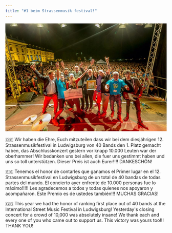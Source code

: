 ```yaml
---
title: "#1 beim Strassenmusik festival!"
---
```


![El Flecha Negra 1. Platz bei Straßenmusikfestival in Ludwigsburg](/img/news/smf-ludwigsburg-el-flecha-negra.jpg)

🇩🇪 Wir haben die Ehre, Euch mitzuteilen dass wir bei dem diesjährigen
12. Strassenmusikfestival in Ludwigsburg von 40 Bands den 1. Platz gemacht haben, das Abschlusskonzert gestern vor knapp 10.000 Leuten war der oberhammer! Wir bedanken uns bei allen, die fuer uns gestimmt haben und uns so toll unterstützen. Dieser Preis ist auch Eurer!!!! DANKESCHÖN!

🇪🇸 Tenemos el honor de contarles que ganamos el Primer lugar en el
12. Strassenmusikfestival en Ludwigsburg de un total de 40 bandas de todas partes del mundo. El concierto ayer enfrente de 10.000 personas fue lo máximo!!!!! Les agradecemos a todos y todas quienes nos apoyaron y acompañaron. Este Premio es de ustedes también!!! MUCHAS GRACIAS!

🇬🇧 This year we had the honor of ranking first place out of 40 bands at the International Street Music Festival in Ludwigsburg! Yesterday's closing concert for a crowd of 10,000 was absolutely insane! We thank each and every one of you who came out to support us. This victory was yours too!!! THANK YOU!
